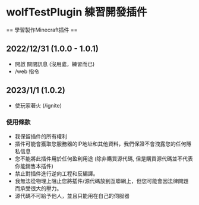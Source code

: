 # wolfTestPlugin 練習開發插件
== 學習製作Minecraft插件 ==

## **2022/12/31 (1.0.0 - 1.0.1)**
- 開啟 關閉訊息 (沒用處，練習而已)
- /web 指令

## **2023/1/1 (1.0.2)**
- 使玩家著火 (/ignite)

### **使用條款**
- 我保留插件的所有權利
- 插件可能會獲取您服務器的IP地址和其他資料，我們保證不會洩露您的任何隱私信息
- 您不能將此插件用於任何盈利用途 (除非購買源代碼, 但是購買源代碼並不代表你能銷售本插件)
- 禁止對插件進行逆向工程和反編譯。
- 我無法從物理上阻止您將插件/源代碼放到互聯網上，但您可能會因法律問題而承受很大的壓力。
- 源代碼不可給予他人，並且只能用在自己的伺服器
